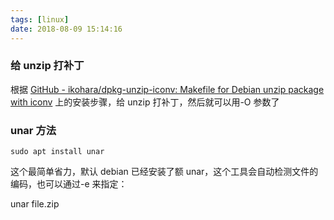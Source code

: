```yaml
---
tags: [linux]
date: 2018-08-09 15:14:16
---
```


### 给 unzip 打补丁

根据 [GitHub - ikohara/dpkg-unzip-iconv: Makefile for Debian unzip package with iconv](https://github.com/ikohara/dpkg-unzip-iconv) 上的安装步骤，给 unzip 打补丁，然后就可以用-O 参数了

### unar 方法

```shell
sudo apt install unar
```

这个最简单省力，默认 debian 已经安装了额 unar，这个工具会自动检测文件的编码，也可以通过-e 来指定：

unar file.zip
